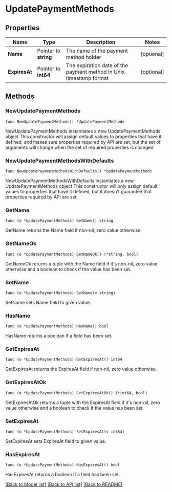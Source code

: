 # UpdatePaymentMethods

## Properties

Name | Type | Description | Notes
------------ | ------------- | ------------- | -------------
**Name** | Pointer to **string** | The name of the payment method holder | [optional] 
**ExpiresAt** | Pointer to **int64** | The expiration date of the payment method in Unix timestamp format | [optional] 

## Methods

### NewUpdatePaymentMethods

`func NewUpdatePaymentMethods() *UpdatePaymentMethods`

NewUpdatePaymentMethods instantiates a new UpdatePaymentMethods object
This constructor will assign default values to properties that have it defined,
and makes sure properties required by API are set, but the set of arguments
will change when the set of required properties is changed

### NewUpdatePaymentMethodsWithDefaults

`func NewUpdatePaymentMethodsWithDefaults() *UpdatePaymentMethods`

NewUpdatePaymentMethodsWithDefaults instantiates a new UpdatePaymentMethods object
This constructor will only assign default values to properties that have it defined,
but it doesn't guarantee that properties required by API are set

### GetName

`func (o *UpdatePaymentMethods) GetName() string`

GetName returns the Name field if non-nil, zero value otherwise.

### GetNameOk

`func (o *UpdatePaymentMethods) GetNameOk() (*string, bool)`

GetNameOk returns a tuple with the Name field if it's non-nil, zero value otherwise
and a boolean to check if the value has been set.

### SetName

`func (o *UpdatePaymentMethods) SetName(v string)`

SetName sets Name field to given value.

### HasName

`func (o *UpdatePaymentMethods) HasName() bool`

HasName returns a boolean if a field has been set.

### GetExpiresAt

`func (o *UpdatePaymentMethods) GetExpiresAt() int64`

GetExpiresAt returns the ExpiresAt field if non-nil, zero value otherwise.

### GetExpiresAtOk

`func (o *UpdatePaymentMethods) GetExpiresAtOk() (*int64, bool)`

GetExpiresAtOk returns a tuple with the ExpiresAt field if it's non-nil, zero value otherwise
and a boolean to check if the value has been set.

### SetExpiresAt

`func (o *UpdatePaymentMethods) SetExpiresAt(v int64)`

SetExpiresAt sets ExpiresAt field to given value.

### HasExpiresAt

`func (o *UpdatePaymentMethods) HasExpiresAt() bool`

HasExpiresAt returns a boolean if a field has been set.


[[Back to Model list]](../README.md#documentation-for-models) [[Back to API list]](../README.md#documentation-for-api-endpoints) [[Back to README]](../README.md)



